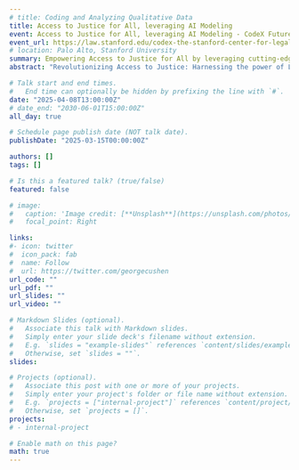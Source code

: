 ```yaml
---
# title: Coding and Analyzing Qualitative Data
title: Access to Justice for All, leveraging AI Modeling
event: Access to Justice for All, leveraging AI Modeling - CodeX FutureLaw 2025
event_url: https://law.stanford.edu/codex-the-stanford-center-for-legal-informatics/projects/access-to-justice-for-all-leveraging-ai-modeling/
# location: Palo Alto, Stanford University
summary: Empowering Access to Justice for All by leveraging cutting-edge Legal AI, I'm architecting a scalable platform that converges transformer-based LLMs, MLOps, and cloud-native technologies. 
abstract: "Revolutionizing Access to Justice: Harnessing the power of Large Language Models (LLMs) and cloud-native technologies, I'm developing a scalable Legal AI platform that bridges the justice gap based fact-finding patterns. By democratizing AI-driven legal innovation, this solution enables equitable access to justice, empowering marginalized communities and fostering a more just society."

# Talk start and end times.
#   End time can optionally be hidden by prefixing the line with `#`.
date: "2025-04-08T13:00:00Z"
# date_end: "2030-06-01T15:00:00Z"
all_day: true

# Schedule page publish date (NOT talk date).
publishDate: "2025-03-15T00:00:00Z"

authors: []
tags: []

# Is this a featured talk? (true/false)
featured: false

# image:
#   caption: 'Image credit: [**Unsplash**](https://unsplash.com/photos/bzdhc5b3Bxs)'
#   focal_point: Right

links:
#- icon: twitter
#  icon_pack: fab
#  name: Follow
#  url: https://twitter.com/georgecushen
url_code: ""
url_pdf: ""
url_slides: ""
url_video: ""

# Markdown Slides (optional).
#   Associate this talk with Markdown slides.
#   Simply enter your slide deck's filename without extension.
#   E.g. `slides = "example-slides"` references `content/slides/example-slides.md`.
#   Otherwise, set `slides = ""`.
slides: 

# Projects (optional).
#   Associate this post with one or more of your projects.
#   Simply enter your project's folder or file name without extension.
#   E.g. `projects = ["internal-project"]` references `content/project/deep-learning/index.md`.
#   Otherwise, set `projects = []`.
projects:
# - internal-project

# Enable math on this page?
math: true
---
```


<!-- {{% alert note %}}
Click on the **Slides** button above to view the built-in slides feature.
{{% /alert %}}

Slides can be added in a few ways:

- **Create** slides using academia's [*Slides*](https://sourcethemes.com/academic/docs/managing-content/#create-slides) feature and link using `slides` parameter in the front matter of the talk file
- **Upload** an existing slide deck to `static/` and link using `url_slides` parameter in the front matter of the talk file
- **Embed** your slides (e.g. Google Slides) or presentation video on this page using [shortcodes](https://sourcethemes.com/academic/docs/writing-markdown-latex/).

Further talk details can easily be added to this page using *Markdown* and $\rm \LaTeX$ math code. -->
